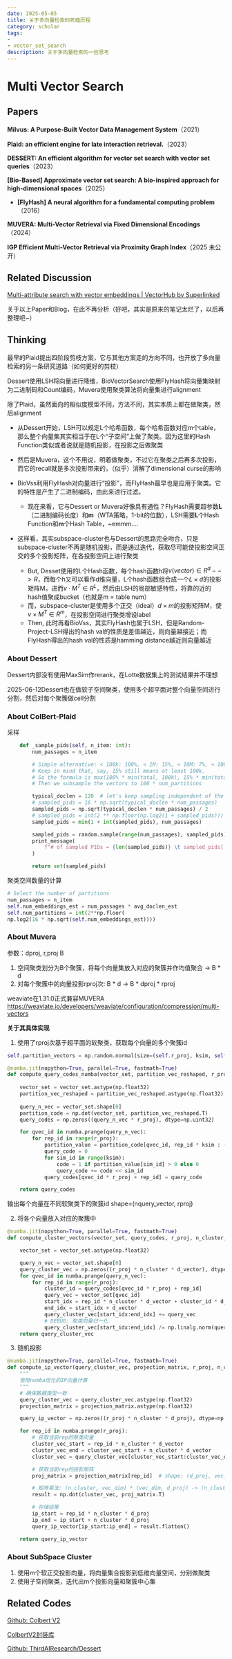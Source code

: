 ```yaml
---
date: 2025-05-05
title: 关于多向量检索的死磕历程
category: scholar
tags:
- 
- vector_set_search
description: 关于多向量检索的一些思考
---
```


# Multi Vector Search

## Papers

**Milvus: A Purpose-Built Vector Data Management System**（2021）

**Plaid: an efficient engine for late interaction retrieval.**（2023）

**DESSERT: An efficient algorithm for vector set search with vector set queries**（2023）

**[Bio-Based] Approximate vector set search: A bio-inspired approach for high-dimensional spaces**（2025）

- **[FlyHash] A neural algorithm for a fundamental computing problem**（2016）

**MUVERA: Multi-Vector Retrieval via Fixed Dimensional Encodings**（2024）

**IGP Efficient Multi-Vector Retrieval via Proximity Graph Index**（2025 未公开）

## Related Discussion

[Multi-attribute search with vector embeddings | VectorHub by Superlinked](https://superlinked.com/vectorhub/articles/multi-attribute-semantic-search)

关于以上Paper和Blog，在此不再分析（好吧，其实是原来的笔记太烂了，以后再整理吧~）

## Thinking

最早的Plaid提出四阶段剪枝方案，它与其他方案走的方向不同，也开放了多向量检索的另一条研究道路（如何更好的剪枝）

Dessert使用LSH将向量进行降维，BioVectorSearch使用FlyHash将向量集映射为二进制码和Count编码，Muvera使用聚类算法将向量集进行alignment

除了Plaid，虽然面向的相似度模型不同，方法不同，其实本质上都在做聚类，然后alignment

- 从Dessert开始，LSH可以规定L个哈希函数，每个哈希函数对应m个table，那么整个向量集其实相当于在L个“子空间”上做了聚类。因为这里的Hash Function类似或者说就是随机投影，在投影之后做聚类

- 然后是Muvera，这个不用说，明着做聚类，不过它在聚类之后再多次投影，而它的recall就是多次投影带来的，（似乎）消解了dimensional curse的影响

- BioVss利用FlyHash对向量进行“投影”，而FlyHash最早也是应用于聚类。它的特性是产生了二进制编码，由此来进行过滤。
  - 现在来看，它与Dessert or Muvera好像具有通性？FlyHash需要超参数**L**（二进制编码长度）和**m**（WTA策略，1-bit的位数），LSH需要**L**个Hash Function和**m**个Hash Table，~emmm….
  
- 这样看，其实subspace-cluster也与Dessert的思路完全吻合，只是subspace-cluster不再是随机投影，而是通过迭代，获取尽可能使投影空间正交的多个投影矩阵，在各投影空间上进行聚类
  - But, Desset使用的L个Hash函数，每个hash函数h将$v(vector) \in R^d --> R$，而每个h又可以看作d维向量，L个hash函数组合成一个$L \times d$的投影矩阵M，进而$v\cdot M^T \in R^L$，然后由LSH的局部敏感特性，将靠的近的hash值聚成bucket（也就是m = table num）
  - 而，subspace-cluster是使用多个正交（ideal）$d \times m$的投影矩阵M，使$v\times M^T \in R^m$，在投影空间进行聚类增设label
  - Then, 此时再看BioVss，其实FlyHash也属于LSH，但是Random-Project-LSH得出的hash val的性质是差值越近，则向量越接近；而FlyHash得出的hash val的性质是hamming distance越近则向量越近
  

### About Dessert

Dessert内部没有使用MaxSim作rerank，在Lotte数据集上的测试结果并不理想

2025-06-12Dessert也在做软子空间聚类，使用多个超平面对整个向量空间进行分割，然后对每个聚簇做cell分割

### About ColBert-Plaid

采样

```python
    def _sample_pids(self, n_item: int):
        num_passages = n_item

        # Simple alternative: < 100k: 100%, < 1M: 15%, < 10M: 7%, < 100M: 3%, > 100M: 1%
        # Keep in mind that, say, 15% still means at least 100k.
        # So the formula is max(100% * min(total, 100k), 15% * min(total, 1M), ...)
        # Then we subsample the vectors to 100 * num_partitions

        typical_doclen = 120  # let's keep sampling independent of the actual doc_maxlen
        # sampled_pids = 16 * np.sqrt(typical_doclen * num_passages)
        sampled_pids = np.sqrt(typical_doclen * num_passages) / 2
        # sampled_pids = int(2 ** np.floor(np.log2(1 + sampled_pids)))
        sampled_pids = min(1 + int(sampled_pids), num_passages)

        sampled_pids = random.sample(range(num_passages), sampled_pids)
        print_message(
            f"# of sampled PIDs = {len(sampled_pids)} \t sampled_pids[:3] = {sampled_pids[:3]}"
        )

        return set(sampled_pids)
```

聚类空间数量的计算

```python
# Select the number of partitions
num_passages = n_item
self.num_embeddings_est = num_passages * avg_doclen_est
self.num_partitions = int(2**np.floor(
np.log2(16 * np.sqrt(self.num_embeddings_est))))
```

### About Muvera

参数：dproj, r,proj B

1. 空间聚类划分为B个聚簇，将每个向量集放入对应的聚簇并作均值聚合 -> B  * d
2. 对每个聚簇中的向量投影rproj次: B  * d -> B * dproj * rproj

weaviate在1.31.0正式兼容MUVERA https://weaviate.io/developers/weaviate/configuration/compression/multi-vectors



**关于其具体实现**

1. 使用了rproj次基于超平面的软聚类，获取每个向量的多个聚簇id

```python
self.partition_vectors = np.random.normal(size=(self.r_proj, ksim, self.d_vector), loc=0, scale=1.0).astype(np.float32)

@numba.jit(nopython=True, parallel=True, fastmath=True)
def compute_query_codes_numba(vector_set, partition_vec_reshaped, r_proj, ksim, n_cluster):
  
    vector_set = vector_set.astype(np.float32)
    partition_vec_reshaped = partition_vec_reshaped.astype(np.float32)
    
    query_n_vec = vector_set.shape[0]
    partition_code = np.dot(vector_set, partition_vec_reshaped.T)
    query_codes = np.zeros((query_n_vec * r_proj), dtype=np.uint32)

    for qvec_id in numba.prange(query_n_vec):
        for rep_id in range(r_proj):
            partition_value = partition_code[qvec_id, rep_id * ksim : (rep_id + 1) * ksim]
            query_code = 0
            for sim_id in range(ksim):
                code = 1 if partition_value[sim_id] > 0 else 0
                query_code += code << sim_id
            query_codes[qvec_id * r_proj + rep_id] = query_code

    return query_codes
```

输出每个向量在不同软聚类下的聚簇id shape=(nquery_vector, rproj)

2. 将各个向量放入对应的聚簇中

```python
@numba.jit(nopython=True, parallel=True, fastmath=True)
def compute_cluster_vectors(vector_set, query_codes, r_proj, n_cluster, d_vector):

    vector_set = vector_set.astype(np.float32)

    query_n_vec = vector_set.shape[0]
    query_cluster_vec = np.zeros((r_proj * n_cluster * d_vector), dtype=np.float32)
    for qvec_id in numba.prange(query_n_vec):
        for rep_id in range(r_proj):
            cluster_id = query_codes[qvec_id * r_proj + rep_id]
            query_vec = vector_set[qvec_id]
            start_idx = rep_id * n_cluster * d_vector + cluster_id * d_vector
            end_idx = start_idx + d_vector
            query_cluster_vec[start_idx:end_idx] += query_vec
            # DEBUG: 聚类向量归一化
            query_cluster_vec[start_idx:end_idx] /= np.linalg.norm(query_cluster_vec[start_idx:end_idx]) + 1e-8
    return query_cluster_vec
```

3. 随机投影

```python
@numba.jit(nopython=True, parallel=True, fastmath=True)
def compute_ip_vector(query_cluster_vec, projection_matrix, r_proj, n_cluster, d_vector, d_proj):
    """
    使用numba优化的IP向量计算
    """
    # 确保数据类型一致
    query_cluster_vec = query_cluster_vec.astype(np.float32)
    projection_matrix = projection_matrix.astype(np.float32)

    query_ip_vector = np.zeros((r_proj * n_cluster * d_proj), dtype=np.float32)

    for rep_id in numba.prange(r_proj):
        # 获取当前rep的聚类向量
        cluster_vec_start = rep_id * n_cluster * d_vector
        cluster_vec_end = cluster_vec_start + n_cluster * d_vector
        cluster_vec = query_cluster_vec[cluster_vec_start:cluster_vec_end].reshape(n_cluster, d_vector)

        # 获取当前rep的投影矩阵
        proj_matrix = projection_matrix[rep_id]  # shape: (d_proj, vec_dim)

        # 矩阵乘法: (n_cluster, vec_dim) * (vec_dim, d_proj) -> (n_cluster, d_proj)
        result = np.dot(cluster_vec, proj_matrix.T)

        # 存储结果
        ip_start = rep_id * n_cluster * d_proj
        ip_end = ip_start + n_cluster * d_proj
        query_ip_vector[ip_start:ip_end] = result.flatten()

    return query_ip_vector
```

### About SubSpace Cluster

1. 使用m个软正交投影向量，将向量集合投影到低维向量空间，分别做聚类
2. 使用子空间聚类，迭代出m个投影向量和聚簇中心集





## **Related Codes**

[Github: Colbert V2](https://github.com/stanford-futuredata/ColBERT)

[ColbertV2封装库](https://github.com/AnswerDotAI/RAGatouille)

[Github: ThirdAIResearch/Dessert](https://github.com/ThirdAIResearch/Dessert)


